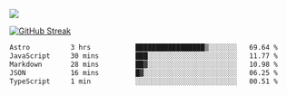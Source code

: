 ![](http://github-profile-summary-cards.vercel.app/api/cards/profile-details?username=sivori&theme=nightowl)

<a href="https://git.io/streak-stats"><img src="https://streak-stats.demolab.com?user=sivori&theme=nightowl&card_width=700&card_height=200" alt="GitHub Streak" /></a>

<!--START_SECTION:waka-->

```txt
Astro          3 hrs           █████████████████▒░░░░░░░   69.64 %
JavaScript     30 mins         ███░░░░░░░░░░░░░░░░░░░░░░   11.77 %
Markdown       28 mins         ██▓░░░░░░░░░░░░░░░░░░░░░░   10.98 %
JSON           16 mins         █▓░░░░░░░░░░░░░░░░░░░░░░░   06.25 %
TypeScript     1 min           ░░░░░░░░░░░░░░░░░░░░░░░░░   00.51 %
```

<!--END_SECTION:waka-->
